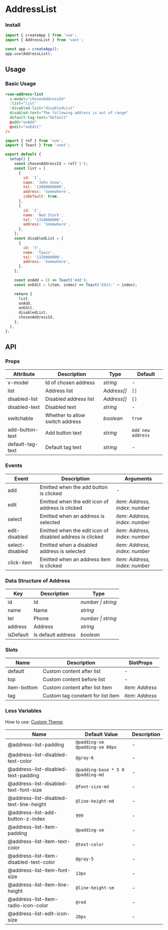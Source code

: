 # AddressList

### Install

```js
import { createApp } from 'vue';
import { AddressList } from 'vant';

const app = createApp();
app.use(AddressList);
```

## Usage

### Basic Usage

```html
<van-address-list
  v-model="chosenAddressId"
  :list="list"
  :disabled-list="disabledList"
  disabled-text="The following address is out of range"
  default-tag-text="Default"
  @add="onAdd"
  @edit="onEdit"
/>
```

```js
import { ref } from 'vue';
import { Toast } from 'vant';

export default {
  setup() {
    const chosenAddressId = ref('1');
    const list = [
      {
        id: '1',
        name: 'John Snow',
        tel: '13000000000',
        address: 'Somewhere',
        isDefault: true,
      },
      {
        id: '2',
        name: 'Ned Stark',
        tel: '1310000000',
        address: 'Somewhere',
      },
    ];
    const disabledList = [
      {
        id: '3',
        name: 'Tywin',
        tel: '1320000000',
        address: 'Somewhere',
      },
    ];

    const onAdd = () => Toast('Add');
    const onEdit = (item, index) => Toast('Edit:' + index);

    return {
      list,
      onAdd,
      onEdit,
      disabledList,
      chosenAddressId,
    };
  },
};
```

## API

### Props

| Attribute | Description | Type | Default |
| --- | --- | --- | --- |
| v-model | Id of chosen address | _string_ | - |
| list | Address list | _Address[]_ | `[]` |
| disabled-list | Disabled address list | _Address[]_ | `[]` |
| disabled-text | Disabled text | _string_ | - |
| switchable | Whether to allow switch address | _boolean_ | `true` |
| add-button-text | Add button text | _string_ | `Add new address` |
| default-tag-text | Default tag text | _string_ | - |

### Events

| Event | Description | Arguments |
| --- | --- | --- |
| add | Emitted when the add button is clicked | - |
| edit | Emitted when the edit icon of address is clicked | _item: Address, index: number_ |
| select | Emitted when an address is selected | _item: Address, index: number_ |
| edit-disabled | Emitted when the edit icon of disabled address is clicked | _item: Address, index: number_ |
| select-disabled | Emitted when a disabled address is selected | _item: Address, index: number_ |
| click-item | Emitted when an address item is clicked | _item: Address, index: number_ |

### Data Structure of Address

| Key       | Description        | Type               |
| --------- | ------------------ | ------------------ |
| id        | Id                 | _number \| string_ |
| name      | Name               | _string_           |
| tel       | Phone              | _number \| string_ |
| address   | Address            | _string_           |
| isDefault | Is default address | _boolean_          |

### Slots

| Name        | Description                       | SlotProps       |
| ----------- | --------------------------------- | --------------- |
| default     | Custom content after list         | -               |
| top         | Custom content before list        | -               |
| item-bottom | Custom content after list item    | _item: Address_ |
| tag         | Custom tag conetent for list item | _item: Address_ |

### Less Variables

How to use: [Custom Theme](#/en-US/theme).

| Name | Default Value | Description |
| --- | --- | --- |
| @address-list-padding | `@padding-sm @padding-sm 80px` | - |
| @address-list-disabled-text-color | `@gray-6` | - |
| @address-list-disabled-text-padding | `@padding-base * 5 0 @padding-md` | - |
| @address-list-disabled-text-font-size | `@font-size-md` | - |
| @address-list-disabled-text-line-height | `@line-height-md` | - |
| @address-list-add-button-z-index | `999` | - |
| @address-list-item-padding | `@padding-sm` | - |
| @address-list-item-text-color | `@text-color` | - |
| @address-list-item-disabled-text-color | `@gray-5` | - |
| @address-list-item-font-size | `13px` | - |
| @address-list-item-line-height | `@line-height-sm` | - |
| @address-list-item-radio-icon-color | `@red` | - |
| @address-list-edit-icon-size | `20px` | - |
